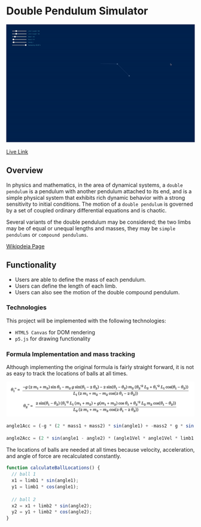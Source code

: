 # Double Pendulum Simulator

![GIF](https://github.com/BenjaminT88/double_pendulum/blob/master/assets/images/ezgif.com-video-to-gif.gif?raw=true)

[Live Link](https://benjamintan.dev/double_pendulum//)

## Overview

In physics and mathematics, in the area of dynamical systems, a `double pendulum` is a pendulum with another pendulum attached to its end, and is a simple physical system that exhibits rich dynamic behavior with a strong sensitivity to initial conditions. The motion of a `double pendulum` is governed by a set of coupled ordinary differential equations and is chaotic.

Several variants of the double pendulum may be considered; the two limbs may be of equal or unequal lengths and masses, they may be `simple pendulums` or `compound pendulums`.

[Wikipdeia Page](https://en.wikipedia.org/wiki/Double_pendulum)

## Functionality

* Users are able to define the mass of each pendulum.
* Users can define the length of each limb.
* Users can also see the motion of the double compound pendulum.


### Technologies

This project will be implemented with the following technologies:

* `HTML5 Canvas` for DOM rendering
* `p5.js` for drawing functionality

### Formula Implementation and mass tracking

Although implementing the original formula is fairly straight forward, it is not as easy to track the locations of balls at all times.

![formula](https://github.com/BenjaminT88/double_pendulum/blob/master/assets/images/formula.png?raw=true)

```javascript
angle1Acc = (-g * (2 * mass1 + mass2) * sin(angle1) + -mass2 * g * sin(angle1 - 2 * angle2) + -2 * sin(angle1 - angle2) * mass2 * angle2Vel * angle2Vel * limb2 + angle1Vel * angle1Vel * limb1 * cos(angle1 - angle2)) / (limb1 * (2 * mass1 + mass2 - mass2 * cos(2 * angle1 - 2 * angle2)));

angle2Acc = (2 * sin(angle1 - angle2) * (angle1Vel * angle1Vel * limb1 * (mass1 + mass2) + g * (mass1 + mass2) * cos(angle1) + angle2Vel * angle2Vel * limb2 * mass2 * cos(angle1 - angle2))) / (limb2 * (2 * mass1 + mass2 - mass2 * cos(2 * angle1 - 2 * angle2)));
```

The locations of balls are needed at all times because velocity, acceleration, and angle of force are recalculated constantly.

```javascript
function calculateBallLocations() {
  // ball 1
  x1 = limb1 * sin(angle1);
  y1 = limb1 * cos(angle1);

  // ball 2
  x2 = x1 + limb2 * sin(angle2);
  y2 = y1 + limb2 * cos(angle2);
}
```

